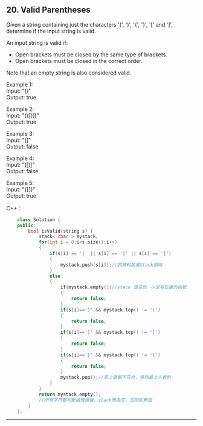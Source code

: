 ## 20. Valid Parentheses

Given a string containing just the characters '(', ')', '{', '}', '[' and ']', determine if the input string is valid.  
  
An input string is valid if:  
  
- Open brackets must be closed by the same type of brackets.
- Open brackets must be closed in the correct order.  
  
Note that an empty string is also considered valid.

Example 1:  
Input: "()"  
Output: true  

Example 2:  
Input: "()[]{}"  
Output: true  

Example 3:  
Input: "(]"  
Output: false  

Example 4:  
Input: "([)]"  
Output: false  

Example 5:  
Input: "{[]}"  
Output: true  


C++：  
```c++
    class Solution {
	public:
		bool isValid(string s) {
			stack< char > mystack;
			for(int i = 0;i<s.size();i++)
			{
				if(s[i] == '(' || s[i] == '[' || s[i] == '{')
				{
					mystack.push(s[i]);//將資料放進Stack頂端
				}
				else
				{
					if(mystack.empty())//stack 是空的 ->沒有左邊的括號
					{
						return false;
					}
					if(s[i]==')' && mystack.top() != '(')
					{
						return false;
					}
					if(s[i]==']' && mystack.top() != '[')
					{
						return false;
					}
					if(s[i]=='}' && mystack.top() != '{')
					{
						return false;
					}
					mystack.pop();//若上面都不符合，移除最上方資料
				}
			}
			return mystack.empty();
			//所有字符都判斷處理過後，stack應為空，否則則無效
		}
	};
```

---
